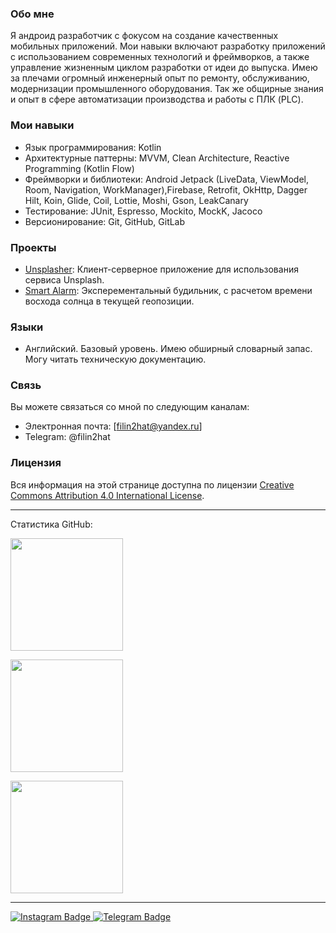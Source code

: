 ### Обо мне
Я андроид разработчик с фокусом на создание качественных мобильных приложений. Мои навыки включают разработку приложений с использованием современных технологий и фреймворков, а также управление жизненным циклом разработки от идеи до выпуска. Имею за плечами огромный инженерный опыт по ремонту, обслуживанию, модернизации промышленного оборудования. Так же общирные знания и опыт в сфере автоматизации производства и работы с ПЛК (PLC).

### Мои навыки
- Язык программирования: Kotlin
- Архитектурные паттерны: MVVM, Clean Architecture, Reactive Programming (Kotlin Flow)
- Фреймворки и библиотеки: Android Jetpack (LiveData, ViewModel, Room, Navigation, WorkManager),Firebase, Retrofit, OkHttp, Dagger Hilt, Koin, Glide, Coil, Lottie, Moshi, Gson, LeakCanary
- Тестирование: JUnit, Espresso, Mockito, MockK, Jacoco
- Версионирование: Git, GitHub, GitLab

### Проекты
- [Unsplasher](https://github.com/filin2hat/Unsplasher): Клиент-серверное приложение для использования сервиса Unsplash.
- [Smart Alarm](https://github.com/filin2hat/SmartAlarm): Эксперементальный будильник, с расчетом времени восхода солнца в текущей геопозиции.

### Языки
- Английский. Базовый уровень. Имею обширный словарный запас. Могу читать техническую документацию.

### Связь
Вы можете связаться со мной по следующим каналам:
- Электронная почта: [filin2hat@yandex.ru]
- Telegram: @filin2hat

### Лицензия
Вся информация на этой странице доступна по лицензии [Creative Commons Attribution 4.0 International License](https://creativecommons.org/licenses/by/4.0/).

---

<summary>Статистика GitHub:</summary>
<p align="left">
<a href="https://github.com/filin2hat">
  <img height="180em" src="https://github-readme-stats-eight-theta.vercel.app/api?username=filin2hat&show_icons=true&theme=algolia&include_all_commits=true&count_private=true"/>
  </a>
</p>
<p align="left">
<a href="https://github.com/filin2hat">
  <img height="180em" src="http://github-readme-streak-stats.herokuapp.com?user=filin2hat&theme=algolia"/>
  </a>
</p>
<p align="left">
<a href="https://github.com/filin2hat">
<img height="180em" src="https://github-readme-stats-eight-theta.vercel.app/api/top-langs/?username=filin2hat&layout=compact&langs_count=8&theme=algolia"/>
</a>
</p>

---

<div id="badges">
  <a href="https://www.instagram.com/filin2hat">
    <img src="https://img.shields.io/badge/Instagram-purple?style=for-the-badge&logo=instagram&logoColor=white" alt="Instagram Badge"/>
  </a>
  <a href="https://t.me/filin2hat">
    <img src="https://img.shields.io/badge/Telegram-blue?style=for-the-badge&logo=telegram&logoColor=white" alt="Telegram Badge"/>
  </a>
</div>

